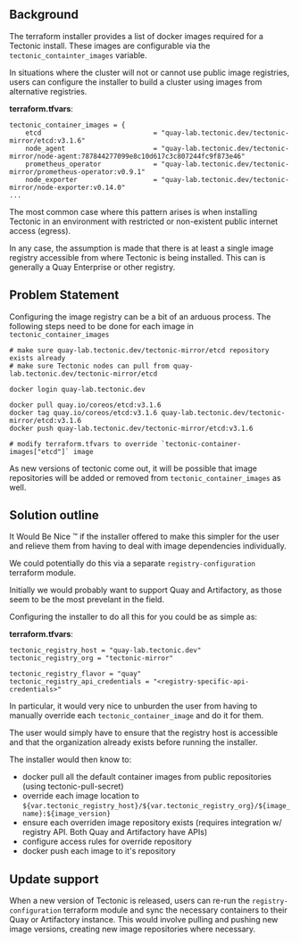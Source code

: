 ## Background

The  terraform installer provides a list of docker images required for a Tectonic install. These images are configurable via the `tectonic_containter_images` variable.

In situations where the cluster will not or cannot use public image registries, users can configure the installer to build a cluster using images from alternative registries.

**terraform.tfvars**:

```
tectonic_container_images = {
    etcd                            = "quay-lab.tectonic.dev/tectonic-mirror/etcd:v3.1.6"
    node_agent                      = "quay-lab.tectonic.dev/tectonic-mirror/node-agent:787844277099e8c10d617c3c807244fc9f873e46"
    prometheus_operator             = "quay-lab.tectonic.dev/tectonic-mirror/prometheus-operator:v0.9.1"
    node_exporter                   = "quay-lab.tectonic.dev/tectonic-mirror/node-exporter:v0.14.0"
...

```

The most common case where this pattern arises is when installing Tectonic in an environment with restricted or non-existent public internet access (egress).

In any case, the assumption is made that there is at least a single image registry accessible from where Tectonic is being installed. This can is generally a Quay Enterprise or other registry.

## Problem Statement

Configuring the image registry can be a bit of an arduous process. The following steps need to be done for each image in `tectonic_container_images`

```
# make sure quay-lab.tectonic.dev/tectonic-mirror/etcd repository exists already
# make sure Tectonic nodes can pull from quay-lab.tectonic.dev/tectonic-mirror/etcd

docker login quay-lab.tectonic.dev

docker pull quay.io/coreos/etcd:v3.1.6
docker tag quay.io/coreos/etcd:v3.1.6 quay-lab.tectonic.dev/tectonic-mirror/etcd:v3.1.6
docker push quay-lab.tectonic.dev/tectonic-mirror/etcd:v3.1.6

# modify terraform.tfvars to override `tectonic-container-images["etcd"]` image
```

As new versions of tectonic come out, it will be possible that image repositories will be added or removed from `tectonic_container_images` as well.

## Solution outline

It Would Be Nice &trade; if the installer offered to make this simpler for the user and relieve them from having to deal with image dependencies individually.

We could potentially do this via a separate `registry-configuration` terraform module.

Initially we would probably want to support Quay and Artifactory, as those seem to be the most prevelant in the field.

Configuring the installer to do all this for you could be as simple as:

**terraform.tfvars**:

```
tectonic_registry_host = "quay-lab.tectonic.dev"
tectonic_registry_org = "tectonic-mirror"

tectonic_registry_flavor = "quay"
tectonic_registry_api_credentials = "<registry-specific-api-credentials>"
```

In particular, it would very nice to unburden the user from having to manually override each `tectonic_container_image` and do it for them.

The user would simply have to ensure that the registry host is accessible and that the organization already exists before running the installer.

The installer would then know to:

 * docker pull all the default container images from public repositories (using tectonic-pull-secret)
 * override each image location to `${var.tectonic_registry_host}/${var.tectonic_registry_org}/${image_name}:${image_version}`
  * ensure each overriden image repository exists (requires integration w/ registry API. Both Quay and Artifactory have APIs)
 * configure access rules for override repository
 * docker push each image to it's repository

## Update support

When a new version of Tectonic is released, users can re-run the `registry-configuration` terraform module and sync the necessary containers to their Quay or Artifactory instance. This would involve pulling and pushing new image versions, creating new image repositories where necessary.


